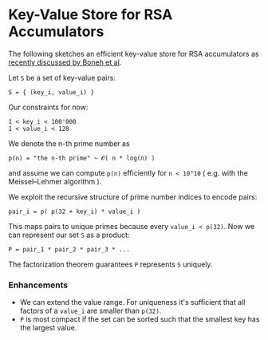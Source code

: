 # Key-Value Store for RSA Accumulators

The following sketches an efficient key-value store for RSA accumulators as [recently discussed by Boneh et al](https://eprint.iacr.org/2018/1188.pdf).


Let `S` be a set of key-value pairs:
```
S = { (key_i, value_i) }
```

Our constraints for now:

```
1 < key_i < 100'000
1 < value_i < 128
```

We denote the n-th prime number as 
```
p(n) = "the n-th prime" ~ 𝓞( n * log(n) )
```
and assume we can compute `p(n)` efficiently for `n < 10^10` ( e.g. with the Meissel–Lehmer algorithm ).

We exploit the recursive structure of prime number indices to encode pairs:
```
pair_i = p( p(32 + key_i) * value_i )
```
This maps pairs to unique primes because every `value_i < p(32)`. Now we can represent our set `S` as a product:
```
P = pair_1 * pair_2 * pair_3 * ...
```

The factorization theorem guarantees `P` represents `S` uniquely.



### Enhancements
- We can extend the value range. For uniqueness it's sufficient that all factors of a `value_i` are smaller than `p(32)`.
- `P` is most compact if the set can be sorted such that the smallest key has the largest value.
